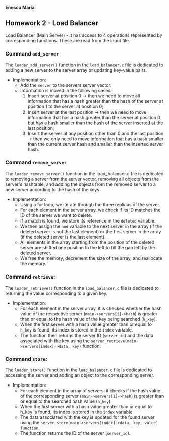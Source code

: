 **Enescu Maria**

## Homework 2 - Load Balancer

Load Balancer (Main Server) - It has access to 4 operations represented
by corresponding functions. These are read from the input file.  

### Command `add_server`

The `loader_add_server()` function in the `load_balancer.c` file is
dedicated to adding a new server to the server array or updating
key-value pairs.

- Implementation: 
    * Add the `server` to the servers server vector.
    * Information is moved in the following cases:
        1. Insert server at position 0 -> then we need to move all
        information that has a hash greater than the hash of the
        server at position 1 to the server at position 0;
        2. Insert server at the last position -> then we need to move
        information that has a hash greater than the server at
        position 0 but has a hash smaller than the hash of the server
        inserted at the last position;
        3. Insert the server at any position other than 0 and the last
        position -> then we only need to move information that has a
        hash smaller than the current server hash and smaller than the
        inserted server hash.

### Command `remove_server`

The `loader_remove_server()` function in the load_balancer.c file is
dedicated to removing a server from the server vector, removing all
objects from the server's hashtable, and adding the objects from the
removed server to a new server according to the hash of the keys.

- Implementation:
    * Using a for loop, we iterate through the three replicas of the server.
    * For each element in the server array, we check if its ID matches the
    ID of the server we want to delete.
    * If a match is found, we store its reference in the `deleted` variable.
    * We then assign the `nod` variable to the next server in the array
    (if the deleted server is not the last element) or the first server in
    the array (if the deleted server is the last element).
    * All elements in the array starting from the position of the deleted
    server are shifted one position to the left to fill the gap left by the
    deleted server. 
    * We free the memory, decrement the size of the array, and reallocate
    the memory.

### Command `retrieve`:

The `loader_retrieve()` function in the `load_balancer.c` file is dedicated
to returning the value corresponding to a given key.

- Implementation: 
    * For each element in the server array, it is checked whether the hash
    value of the respective server (`main->servers[i]->hash`) is greater than
    or equal to the hash value of the key being searched (`h_key`).
    * When the first server with a hash value greater than or equal to `h_key`
    is found, its index is stored in the `index` variable.
    * The function then returns the server ID (`server_id`) and the data associated
    with the key using the `server_retrieve(main->servers[index]->data, key)`
    function.

### Command `store`:

The `loader_store()` function in the `load_balancer.c` file is dedicated to
accessing the server and adding an object to the corresponding server.

- Implementation:
    * For each element in the array of servers, it checks if the hash value
    of the corresponding server (`main->servers[i]->hash`) is greater than or
    equal to the searched hash value (`h_key`).
    * When the first server with a hash value greater than or equal to h_key
    is found, its index is stored in the `index` variable.
    * The data associated with the key is updated for the found server using
    the `server_store(main->servers[index]->data, key, value) function`.
    * The function returns the ID of the server (`server_id`).
